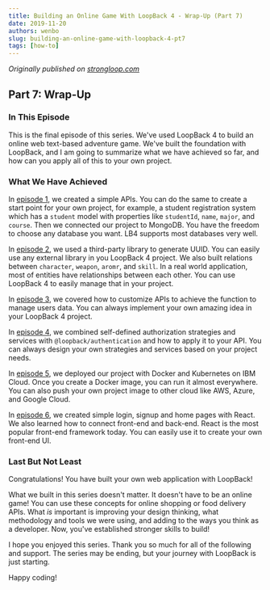 ```yaml
---
title: Building an Online Game With LoopBack 4 - Wrap-Up (Part 7)
date: 2019-11-20
authors: wenbo
slug: building-an-online-game-with-loopback-4-pt7
tags: [how-to]
---
```


_Originally published on [strongloop.com](https://strongloop.com)_

## Part 7: Wrap-Up

### In This Episode

This is the final episode of this series. We've used LoopBack 4 to build an online web text-based adventure game. We've built the foundation with LoopBack, and I am going to summarize what we have achieved so far, and how can you apply all of this to your own project. 

### What We Have Achieved

In [episode 1](https://strongloop.com/strongblog/building-online-game-with-loopback-4-pt1/), we created a simple APIs. You can do the same to create a start point for your own project, for example, a student registration system which has a `student` model with properties like `studentId`, `name`, `major`, and `course`. Then we connected our project to MongoDB. You have the freedom to choose any database you want. LB4 supports most databases very well.
<!--truncate-->
In [episode 2](https://strongloop.com/strongblog/building-an-online-game-with-loopback-4-pt2/), we used a third-party library to generate UUID. You can easily use any external library in you LoopBack 4 project. We also built relations between `character`, `weapon`, `aromr`, and `skill`. In a real world application, most of entities have relationships between each other. You can use LoopBack 4 to easily manage that in your project.

In [episode 3](https://strongloop.com/strongblog/building-an-online-game-with-loopback-4-pt3/), we covered how to customize APIs to achieve the function to manage users data. You can always implement your own amazing idea in your LoopBack 4 project.

In [episode 4](https://strongloop.com/strongblog/building-an-online-game-with-loopback-4-pt4/), we combined self-defined authorization strategies and services with `@loopback/authentication` and how to apply it to your API. You can always design your own strategies and services based on your project needs.

In [episode 5](https://strongloop.com/strongblog/building-an-online-game-with-loopback-4-pt5/), we deployed our project with Docker and Kubernetes on IBM Cloud. Once you create a Docker image, you can run it almost everywhere. You can also push your own project image to other cloud like AWS, Azure, and Google Cloud.

In [episode 6](https://strongloop.com/strongblog/building-an-online-game-with-loopback-4-pt6/), we created simple login, signup and home pages with React. We also learned how to connect front-end and back-end. React is the most popular front-end framework today. You can easily use it to create your own front-end UI.

### Last But Not Least

Congratulations! You have built your own web application with LoopBack!

What we built in this series doesn't matter. It doesn't have to be an online game! You can use these concepts for online shopping or food delivery APIs. What *is* important is improving your design thinking, what methodology and tools we were using, and adding to the ways you think as a developer. Now, you've established stronger skills to build! 

I hope you enjoyed this series. Thank you so much for all of the following and support. The series may be ending, but your journey with LoopBack is just starting.

Happy coding! 
